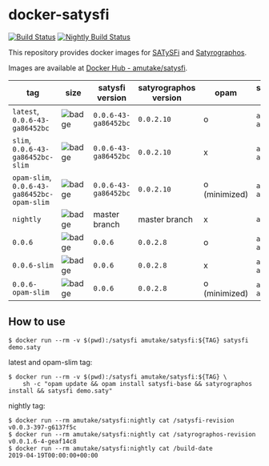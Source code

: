 # docker-satysfi

[![Build Status](https://github.com/amutake/docker-satysfi/workflows/build/badge.svg)](https://github.com/amutake/docker-satysfi/actions?query=workflow%3Abuild)
[![Nightly Build Status](https://github.com/amutake/docker-satysfi/workflows/nightly/badge.svg)](https://github.com/amutake/docker-satysfi/actions?query=workflow%3Anightly)

This repository provides docker images for [SATySFi](https://github.com/gfngfn/SATySFi) and [Satyrographos](https://github.com/na4zagin3/satyrographos).

Images are available at [Docker Hub - amutake/satysfi](https://hub.docker.com/r/amutake/satysfi/).

| tag                                         | size                                                                                                                 | satysfi version      | satyrographos version | opam          | supported arch   | note                         |
| ------------------------------------------- | -------------------------------------------------------------------------------------------------------------------- | -------------------- | --------------------- | ------------- | ---------------- | ---------------------------- |
| `latest`, `0.0.6-43-ga86452bc`              | ![badge](https://img.shields.io/docker/image-size/amutake/satysfi/latest?color=black&label=%20&logo=docker)          | `0.0.6-43-ga86452bc` | `0.0.2.10`            | o             | `amd64`, `arm64` |                              |
| `slim`, `0.0.6-43-ga86452bc-slim`           | ![badge](https://img.shields.io/docker/image-size/amutake/satysfi/slim?color=black&label=%20&logo=docker)            | `0.0.6-43-ga86452bc` | `0.0.2.10`            | x             | `amd64`, `arm64` |                              |
| `opam-slim`, `0.0.6-43-ga86452bc-opam-slim` | ![badge](https://img.shields.io/docker/image-size/amutake/satysfi/opam-slim?color=black&label=%20&logo=docker)       | `0.0.6-43-ga86452bc` | `0.0.2.10`            | o (minimized) | `amd64`, `arm64` | **EXPERIMENTAL**             |
| `nightly`                                   | ![badge](https://img.shields.io/docker/image-size/amutake/satysfi/nightly?color=black&label=%20&logo=docker)         | master branch        | master branch         | x             | `amd64`          | built at 00:00 UTC every day |
| `0.0.6`                                     | ![badge](https://img.shields.io/docker/image-size/amutake/satysfi/0.0.6?color=black&label=%20&logo=docker)           | `0.0.6`              | `0.0.2.8`             | o             | `amd64`, `arm64` |                              |
| `0.0.6-slim`                                | ![badge](https://img.shields.io/docker/image-size/amutake/satysfi/0.0.6-slim?color=black&label=%20&logo=docker)      | `0.0.6`              | `0.0.2.8`             | x             | `amd64`, `arm64` |                              |
| `0.0.6-opam-slim`                           | ![badge](https://img.shields.io/docker/image-size/amutake/satysfi/0.0.6-opam-slim?color=black&label=%20&logo=docker) | `0.0.6`              | `0.0.2.8`             | o (minimized) | `amd64`, `arm64` | **EXPERIMENTAL**             |

## How to use

```console
$ docker run --rm -v $(pwd):/satysfi amutake/satysfi:${TAG} satysfi demo.saty
```

latest and opam-slim tag:

```console
$ docker run --rm -v $(pwd):/satysfi amutake/satysfi:${TAG} \
    sh -c "opam update && opam install satysfi-base && satyrographos install && satysfi demo.saty"
```

nightly tag:

```console
$ docker run --rm amutake/satysfi:nightly cat /satysfi-revision
v0.0.3-397-g6137f5c
$ docker run --rm amutake/satysfi:nightly cat /satyrographos-revision
v0.0.1.6-4-geaf14c8
$ docker run --rm amutake/satysfi:nightly cat /build-date
2019-04-19T00:00:00+00:00
```
